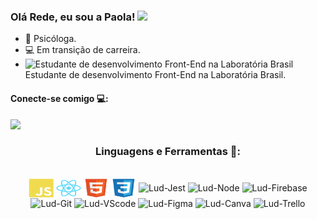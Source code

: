 ### Olá Rede, eu sou a Paola! <img src="https://user-images.githubusercontent.com/113477520/224600389-a0f17d6f-04db-44be-8a47-44a7567b0aab.png" width=35px >



- 🧠 Psicóloga. 
- 💻 Em transição de carreira.
- <img src="https://github.com/paola-oliveira/paola-oliveira/assets/113477520/b5889c97-b37b-487e-afea-7e725cbf143e" alt="Estudante de desenvolvimento Front-End na Laboratória Brasil" width="15px">   Estudante de desenvolvimento Front-End na Laboratória Brasil.

<h4>Conecte-se comigo 💻:</h3>
<div>
  <a href="https://www.linkedin.com/in/paola-natalia-oliveira/" target="_blank">
    <img src="https://img.shields.io/badge/-LinkedIn-%230077B5?style=for-the-badge&logo=linkedin&logoColor=white" target="_blank">
  </a>
</div>


<h3 align="center">Linguagens e Ferramentas 🔧:</h3>
<div style="display: inline_block" align="center"><br>
  <img align="center" alt="Lud-Js" height="30" width="40" src="https://raw.githubusercontent.com/devicons/devicon/master/icons/javascript/javascript-plain.svg">
  <img align="center" alt="Lud-React" height="30" width="40" src="https://raw.githubusercontent.com/devicons/devicon/master/icons/react/react-original.svg">
  <img align="center" alt="Lud-HTML" height="30" width="40" src="https://raw.githubusercontent.com/devicons/devicon/master/icons/html5/html5-original.svg">
  <img align="center" alt="Lud-CSS" height="30" width="40" src="https://raw.githubusercontent.com/devicons/devicon/master/icons/css3/css3-original.svg">
  <img align="center" alt="Lud-Jest" height="30" width="40" src="https://cdn.jsdelivr.net/gh/devicons/devicon/icons/jest/jest-plain.svg">
  <img align="center" alt="Lud-Node" height="30" width="40" src="https://cdn.jsdelivr.net/gh/devicons/devicon/icons/nodejs/nodejs-original.svg" />
  <img align="center" alt="Lud-Firebase" height="30" width="40" src="https://cdn.jsdelivr.net/gh/devicons/devicon/icons/firebase/firebase-plain.svg" />
  <img align="center" alt="Lud-Git" height="30" width="40" src="https://cdn.jsdelivr.net/gh/devicons/devicon/icons/git/git-original.svg" />
  <img align="center" alt="Lud-VScode" height="30" width="40" src="https://cdn.jsdelivr.net/gh/devicons/devicon/icons/vscode/vscode-original.svg" />
  <img align="center" alt="Lud-Figma" height="30" width="40" src="https://cdn.jsdelivr.net/gh/devicons/devicon/icons/figma/figma-original.svg" />
  <img align="center" alt="Lud-Canva" height="30" width="40" src="https://cdn.jsdelivr.net/gh/devicons/devicon/icons/canva/canva-original.svg" />
  <img align="center" alt="Lud-Trello" height="30" width="40" src="https://cdn.jsdelivr.net/gh/devicons/devicon/icons/trello/trello-plain.svg" />
</div>
